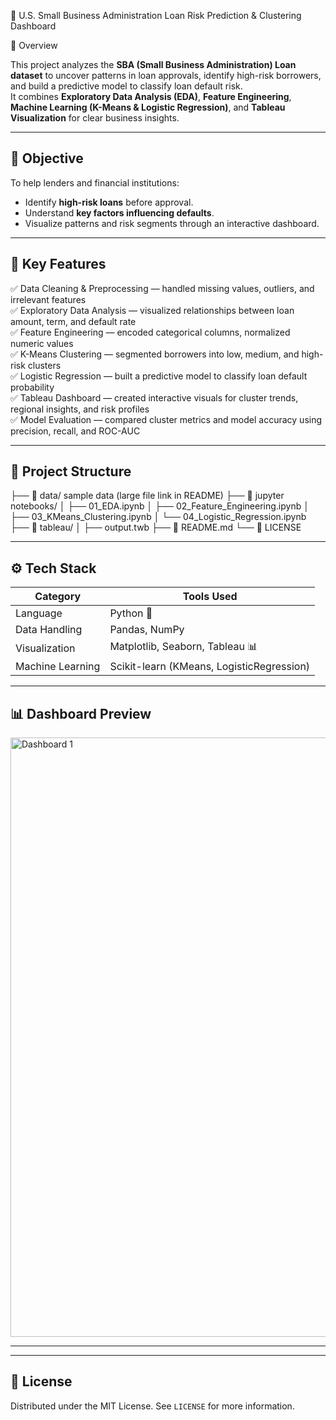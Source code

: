 🏦 U.S. Small Business Administration Loan Risk Prediction & Clustering Dashboard

 🚀 Overview

This project analyzes the **SBA (Small Business Administration) Loan dataset** to uncover patterns in loan approvals, identify high-risk borrowers, and build a predictive model to classify loan default risk.  
It combines **Exploratory Data Analysis (EDA)**, **Feature Engineering**, **Machine Learning (K-Means & Logistic Regression)**, and **Tableau Visualization** for clear business insights.

---

## 🎯 **Objective**
To help lenders and financial institutions:
- Identify **high-risk loans** before approval.
- Understand **key factors influencing defaults**.
- Visualize patterns and risk segments through an interactive dashboard.

---

## 🧠 **Key Features**
✅ Data Cleaning & Preprocessing — handled missing values, outliers, and irrelevant features  
✅ Exploratory Data Analysis — visualized relationships between loan amount, term, and default rate  
✅ Feature Engineering — encoded categorical columns, normalized numeric values  
✅ K-Means Clustering — segmented borrowers into low, medium, and high-risk clusters  
✅ Logistic Regression — built a predictive model to classify loan default probability  
✅ Tableau Dashboard — created interactive visuals for cluster trends, regional insights, and risk profiles  
✅ Model Evaluation — compared cluster metrics and model accuracy using precision, recall, and ROC-AUC  

---

## 🧱 **Project Structure**

├── 📁 data/ sample data (large file link in README)
├── 📁 jupyter notebooks/
│ ├── 01_EDA.ipynb
│ ├── 02_Feature_Engineering.ipynb
│ ├── 03_KMeans_Clustering.ipynb
│ └── 04_Logistic_Regression.ipynb
├── 📁 tableau/
│ ├── output.twb
├── 📄 README.md
└── 📄 LICENSE



---

## ⚙️ **Tech Stack**
| Category | Tools Used |
|-----------|-------------|
| Language | Python 🐍 |
| Data Handling | Pandas, NumPy |
| Visualization | Matplotlib, Seaborn, Tableau 📊 |
| Machine Learning | Scikit-learn (KMeans, LogisticRegression) |

---

## 📊 **Dashboard Preview**



<img width="1706" height="959" alt="Dashboard 1" src="https://github.com/user-attachments/assets/31068684-4f73-4503-97d9-fae26779d6dd" />





---


---

## 🪪 **License**
Distributed under the MIT License. See `LICENSE` for more information.




